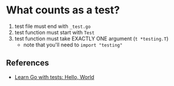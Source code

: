 # What counts as a test?

1. test file must end with `_test.go`
1. test function must start with `Test`
1. test function must take EXACTLY ONE argument (`t *testing.T`)
    - note that you'll need to `import "testing"`

## References
- [Learn Go with tests: Hello, World](https://quii.gitbook.io/learn-go-with-tests/go-fundamentals/hello-world)

